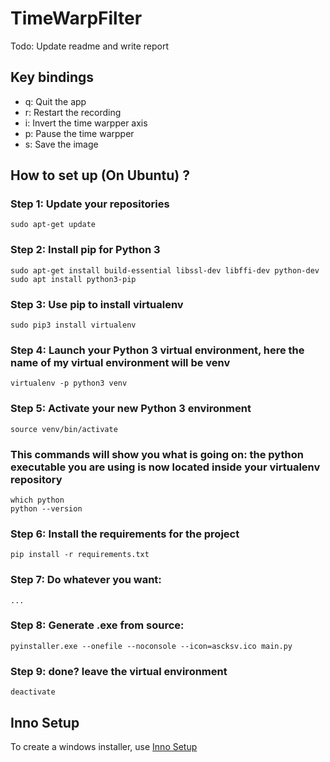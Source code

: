 # TimeWarpFilter
Todo: Update readme and write report
## Key bindings
- q: Quit the app
- r: Restart the recording
- i: Invert the time warpper axis
- p: Pause the time warpper
- s: Save the image

## How to set up (On Ubuntu) ? ##

### Step 1: Update your repositories
```
sudo apt-get update
```

### Step 2: Install pip for Python 3
```
sudo apt-get install build-essential libssl-dev libffi-dev python-dev
sudo apt install python3-pip
```

### Step 3: Use pip to install virtualenv
```
sudo pip3 install virtualenv 
```

### Step 4: Launch your Python 3 virtual environment, here the name of my virtual environment will be venv
```
virtualenv -p python3 venv
```

### Step 5: Activate your new Python 3 environment
```
source venv/bin/activate
```

### This commands will show you what is going on: the python executable you are using is now located inside your virtualenv repository
```
which python 
python --version
```

### Step 6: Install the requirements for the project
```
pip install -r requirements.txt
```


### Step 7: Do whatever you want:
```
...
```

### Step 8: Generate .exe from source:
```
pyinstaller.exe --onefile --noconsole --icon=ascksv.ico main.py

```

### Step 9: done? leave the virtual environment
```
deactivate
```


## Inno Setup
To create a windows installer, use [Inno Setup](https://jrsoftware.org/isinfo.php)
